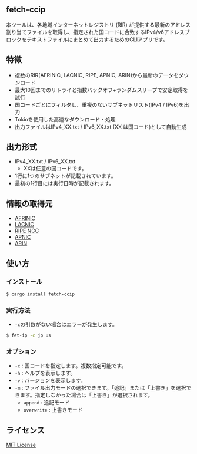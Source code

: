 ## fetch-ccip
本ツールは、各地域インターネットレジストリ (RIR) が提供する最新のアドレス割り当てファイルを取得し、指定された国コードに合致するIPv4/v6アドレスブロックをテキストファイルにまとめて出力するためのCLIアプリです。

## 特徴
- 複数のRIR(AFRINIC, LACNIC, RIPE, APNIC, ARIN)から最新のデータをダウンロード
- 最大10回までのリトライと指数バックオフ+ランダムスリープで安定取得を試行
- 国コードごとにフィルタし、重複のないサブネットリスト(IPv4 / IPv6)を出力
- Tokioを使用した高速なダウンロード・処理
- 出力ファイルはIPv4_XX.txt / IPv6_XX.txt (XX は国コード)として自動生成

## 出力形式
- IPv4_XX.txt / IPv6_XX.txt
  - XXは任意の国コードです。
- 1行に1つのサブネットが記載されています。
- 最初の1行目には実行日時が記載されます。

## 情報の取得元
- [AFRINIC](https://ftp.afrinic.net/pub/stats/afrinic/delegated-afrinic-extended-latest)
- [LACNIC](https://ftp.lacnic.net/pub/stats/lacnic/delegated-lacnic-extended-latest)
- [RIPE NCC](https://ftp.ripe.net/pub/stats/ripencc/delegated-ripencc-extended-latest)
- [APNIC](https://ftp.apnic.net/pub/stats/apnic/delegated-apnic-extended-latest)
- [ARIN](https://ftp.arin.net/pub/stats/arin/delegated-arin-extended-latest)

## 使い方
### インストール
```bash
$ cargo install fetch-ccip
```

### 実行方法
- `-c`の引数がない場合はエラーが発生します。
```bash
$ fet-ip -c jp us
```

### オプション
- `-c` : 国コードを指定します。複数指定可能です。
- `-h` : ヘルプを表示します。
- `-v` : バージョンを表示します。
- `-m` : ファイル出力モードの選択できます。「追記」または「上書き」を選択できます。指定しなかった場合は「上書き」が選択されます。
  - `append` : 追記モード
  - `overwrite` : 上書きモード

## ライセンス
[MIT License](./LICENSE)
